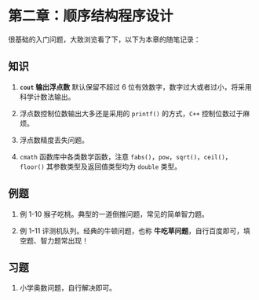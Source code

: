 # 第二章：顺序结构程序设计

很基础的入门问题，大致浏览看了下，以下为本章的随笔记录：

## 知识

1. **`cout` 输出浮点数** 默认保留不超过 6 位有效数字，数字过大或者过小，将采用科学计数法输出。

2. 浮点数控制位数输出大多还是采用的 `printf()` 的方式，`C++` 控制位数过于麻烦。

3. 浮点数精度丢失问题。

4. `cmath` 函数库中各类数学函数，注意 `fabs()`，`pow`，`sqrt()`，`ceil()`，`floor()` 其参数类型及返回值类型均为 `double` 类型。

## 例题

1. 例 1-10 猴子吃桃。典型的一道倒推问题，常见的简单智力题。

2. 例 1-11 评测机队列。经典的牛顿问题，也称 **牛吃草问题**，自行百度即可，填空题、智力题常出现！

## 习题

1. 小学奥数问题，自行解决即可。

